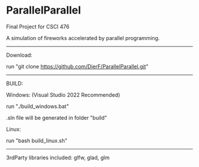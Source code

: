# ParallelParallel

Final Project for CSCI 476

A simulation of fireworks accelerated by parallel programming.

--------------------------------------------------------------------------------

Download:

run "git clone https://github.com/DierF/ParallelParallel.git"

--------------------------------------------------------------------------------

BUILD:

Windows: (Visual Studio 2022 Recommended)

run "./build_windows.bat"

.sln file will be generated in folder "build"


Linux:

run "bash build_linux.sh"

--------------------------------------------------------------------------------

3rdParty libraries included:
glfw,
glad,
glm
